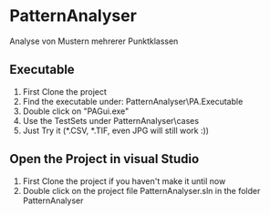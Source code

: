# PatternAnalyser
Analyse von Mustern mehrerer Punktklassen

## Executable
1. First Clone the project
2. Find the executable under: PatternAnalyser\PA.Executable
3. Double click on "PAGui.exe"
4. Use the TestSets under PatternAnalyser\cases
5. Just Try it (*.CSV, *.TIF, even JPG will still work :))

## Open the Project in visual Studio
1. First Clone the project if you haven't make it until now
2. Double click on the project file PatternAnalyser.sln in the folder 
PatternAnalyser
